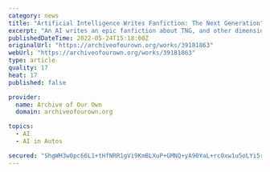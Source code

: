 ```yaml
---
category: news
title: "Artificial Intelligence Writes Fanfiction: The Next Generation"
excerpt: "An AI writes an epic fanfiction about TNG, and other dimensions, and aliens, and warp cores, and the Borg, and Worf rebelling, and apparently everyone wishes they were dead. GPT-3 is an artificial intelligence language model that can produce human-like text."
publishedDateTime: 2022-05-24T15:18:00Z
originalUrl: "https://archiveofourown.org/works/39181863"
webUrl: "https://archiveofourown.org/works/39181863"
type: article
quality: 17
heat: 17
published: false

provider:
  name: Archive of Our Own
  domain: archiveofourown.org

topics:
  - AI
  - AI in Autos

secured: "ShgWH3w0pc66L1+tHfNRR1gVi9KmBLXuP+GMNQ+yA90YaL+rc0xw1u5oLYi5rMPi+NMSC3fRVw81mBwwIUVV+LILYD4vFWlQs03bqdjsJ6J86O7gMojrPMFHYFhNwLWGaG8fo6dLUB3zCdpxe4qsro61hCjIMuA1nLnh8o7OhwDmkypk8OupPcN6i0kJnDbJViFqxP3VOPuv47G5yzGOxWWqnGtri9ifw8uq+CXf7ZhSalw4bUVSZUb4CSIdiB2QAbMSM2LcRg49aAIAhDo293S5GfXD7XX8BkWCtge1nrSDahjgjWcLsnZ3HR8L4d8yzkJhLYUGi8KllpOfosYlC20hKpXEOqzlRLIvxtiqt4k=;8uJaN7/VO4hjZiv9fbXvaQ=="
---
```


